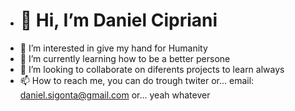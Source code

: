 - <h1>👋 Hi, I’m Daniel Cipriani</h1>
- 👀 I’m interested in give my hand for Humanity
- 🌱 I’m currently learning how to be a better persone
- 💞️ I’m looking to collaborate on diferents projects to learn always
- 📫 How to reach me, you can do trough twiter or... email: daniel.sigonta@gmail.com or... yeah whatever 

<!---
DanielCipriani/DanielCipriani is a ✨ special ✨ repository because its `README.md` (this file) appears on your GitHub profile.
You can click the Preview link to take a look at your changes.
--->
